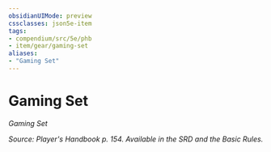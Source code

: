 ```yaml
---
obsidianUIMode: preview
cssclasses: json5e-item
tags:
- compendium/src/5e/phb
- item/gear/gaming-set
aliases: 
- "Gaming Set"
---
```

# Gaming Set
*Gaming Set*  


*Source: Player's Handbook p. 154. Available in the SRD and the Basic Rules.*